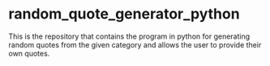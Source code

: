 # random_quote_generator_python
This is the repository that contains the program in python for generating random quotes from the given category and allows the user to provide their own quotes.
